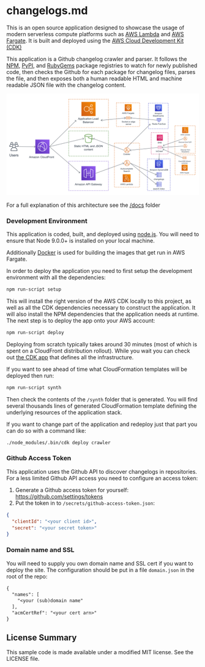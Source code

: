 # changelogs.md

This is an open source application designed to showcase the usage of modern
serverless compute platforms such as [AWS Lambda](https://aws.amazon.com/lambda/)
and [AWS Fargate](https://aws.amazon.com/blogs/aws/aws-fargate/). It is built
and deployed using the [AWS Cloud Development Kit (CDK)](https://docs.aws.amazon.com/CDK/latest/userguide/what-is.html)

This application is a Github changelog crawler and parser. It follows the [NPM](https://www.npmjs.com/), [PyPI](https://pypi.org/), and [RubyGems](https://rubygems.org/)
package registries to watch for newly published code, then checks the Github
for each package for changelog files, parses the file, and then exposes both
a human readable HTML and machine readable JSON file with the changelog content.

![architecture diagram](/docs/architecture.png)

For a full explanation of this architecture see the [/docs](/docs) folder

### Development Environment

This application is coded, built, and deployed using [node.js](https://nodejs.org/en/).
You will need to ensure that Node 9.0.0+ is installed on your local machine.

Additionally [Docker](https://www.docker.com/) is used for building the
images that get run in AWS Fargate.

In order to deploy the application you need to first setup the development
environment with all the dependencies:

```bash
npm run-script setup
```

This will install the right version of the AWS CDK locally to this project,
as well as all the CDK dependencies necessary to construct the application.
It will also install the NPM dependencies that the application needs at
runtime. The next step is to deploy the app onto your AWS account:

```bash
npm run-script deploy
```

Deploying from scratch typically takes around 30 minutes (most of which is
spent on a CloudFront distribution rollout). While you wait you can
check out [the CDK app](/changelogs-md.js) that defines all the infrastructure.

If you want to see ahead of time what CloudFormation templates will be deployed
then run:

```bash
npm run-script synth
```

Then check the contents of the `/synth` folder that is generated. You will find
several thousands lines of generated CloudFormation template defining the
underlying resources of the application stack.

If you want to change part of the application and redeploy just that part
you can do so with a command like:

```bash
./node_modules/.bin/cdk deploy crawler
```

### Github Access Token

This application uses the Github API to discover changelogs in repositories.
For a less limited Github API access you need to configure an access token:

1) Generate a Github access token for yourself: https://github.com/settings/tokens
2) Put the token in to `/secrets/github-access-token.json`:

```json
{
  "clientId": "<your client id>",
  "secret": "<your secret token>"
}
```

### Domain name and SSL

You will need to supply you own domain name and SSL cert if you want to deploy
the site. The configuration should be put in a file `domain.json` in the root
of the repo:

```
{
  "names": [
    "<your (sub)domain name"
  ],
  "acmCertRef": "<your cert arn>"
}
```

## License Summary

 This sample code is made available under a modified MIT license.
 See the LICENSE file.